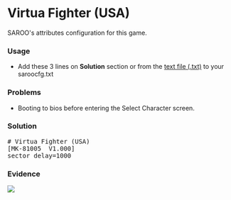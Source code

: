 # Virtua Fighter (USA)

SAROO's attributes configuration for this game.

### Usage

- Add these 3 lines on **Solution** section or from the [text file (.txt)](./config.txt) to your saroocfg.txt

### Problems

- Booting to bios before entering the Select Character screen.

### Solution

<pre># Virtua Fighter (USA)
[MK-81005  V1.000]
sector_delay=1000</pre>

### Evidence

[![](https://img.youtube.com/vi/FMbwZDYMyLU/0.jpg)](https://youtu.be/FMbwZDYMyLU)
